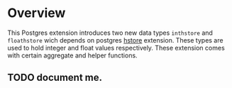 # Overview

This Postgres extension introduces two new data types `inthstore` and `floathstore` wich depends on postgres
[hstore](http://www.postgresql.org/docs/9.2/static/hstore.html) extension.
These types are used to hold integer and float values respectively.
These extension comes with certain aggregate and helper functions.

## TODO document me.
